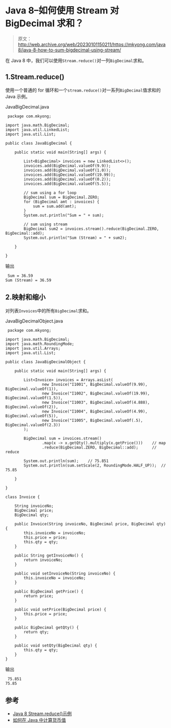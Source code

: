 # Java 8–如何使用 Stream 对 BigDecimal 求和？

> 原文：<http://web.archive.org/web/20230101150211/https://mkyong.com/java8/java-8-how-to-sum-bigdecimal-using-stream/>

在 Java 8 中，我们可以使用`Stream.reduce()`对一列`BigDecimal`求和。

## 1.Stream.reduce()

使用一个普通的 for 循环和一个`stream.reduce()`对一系列`BigDecimal`值求和的 Java 示例。

JavaBigDecimal.java

```
 package com.mkyong;

import java.math.BigDecimal;
import java.util.LinkedList;
import java.util.List;

public class JavaBigDecimal {

    public static void main(String[] args) {

        List<BigDecimal> invoices = new LinkedList<>();
        invoices.add(BigDecimal.valueOf(9.9));
        invoices.add(BigDecimal.valueOf(1.0));
        invoices.add(BigDecimal.valueOf(19.99));
        invoices.add(BigDecimal.valueOf(0.2));
        invoices.add(BigDecimal.valueOf(5.5));

        // sum using a for loop
        BigDecimal sum = BigDecimal.ZERO;
        for (BigDecimal amt : invoices) {
            sum = sum.add(amt);
        }
        System.out.println("Sum = " + sum);

        // sum using stream
        BigDecimal sum2 = invoices.stream().reduce(BigDecimal.ZERO, BigDecimal::add);
        System.out.println("Sum (Stream) = " + sum2);

    }

} 
```

输出

```
 Sum = 36.59
Sum (Stream) = 36.59 
```

## 2.映射和缩小

对列表`Invoices`中的所有`BigDecimal`求和。

JavaBigDecimalObject.java

```
 package com.mkyong;

import java.math.BigDecimal;
import java.math.RoundingMode;
import java.util.Arrays;
import java.util.List;

public class JavaBigDecimalObject {

    public static void main(String[] args) {

        List<Invoice> invoices = Arrays.asList(
                new Invoice("I1001", BigDecimal.valueOf(9.99), BigDecimal.valueOf(1)),
                new Invoice("I1002", BigDecimal.valueOf(19.99), BigDecimal.valueOf(1.5)),
                new Invoice("I1003", BigDecimal.valueOf(4.888), BigDecimal.valueOf(2)),
                new Invoice("I1004", BigDecimal.valueOf(4.99), BigDecimal.valueOf(5)),
                new Invoice("I1005", BigDecimal.valueOf(.5), BigDecimal.valueOf(2.3))
        );

        BigDecimal sum = invoices.stream()
                .map(x -> x.getQty().multiply(x.getPrice()))    // map
                .reduce(BigDecimal.ZERO, BigDecimal::add);      // reduce

        System.out.println(sum);    // 75.851
        System.out.println(sum.setScale(2, RoundingMode.HALF_UP));  // 75.85

    }

}

class Invoice {

    String invoiceNo;
    BigDecimal price;
    BigDecimal qty;

    public Invoice(String invoiceNo, BigDecimal price, BigDecimal qty) {
        this.invoiceNo = invoiceNo;
        this.price = price;
        this.qty = qty;
    }

    public String getInvoiceNo() {
        return invoiceNo;
    }

    public void setInvoiceNo(String invoiceNo) {
        this.invoiceNo = invoiceNo;
    }

    public BigDecimal getPrice() {
        return price;
    }

    public void setPrice(BigDecimal price) {
        this.price = price;
    }

    public BigDecimal getQty() {
        return qty;
    }

    public void setQty(BigDecimal qty) {
        this.qty = qty;
    }
} 
```

输出

```
 75.851
75.85 
```

## 参考

*   [Java 8 Stream.reduce()示例](/web/20221206172253/https://mkyong.com/java8/java-8-stream-reduce-examples/)
*   [如何在 Java 中计算货币值](/web/20221206172253/https://mkyong.com/java/how-do-calculate-monetary-values-in-java-double-vs-bigdecimal/)

<input type="hidden" id="mkyong-current-postId" value="15479">